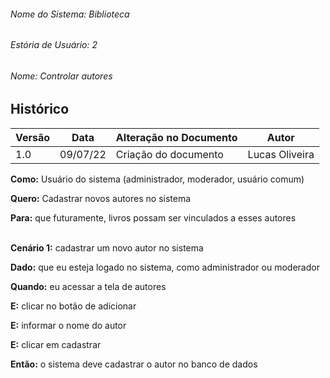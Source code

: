 

###### Nome do Sistema: Biblioteca
###### Estória de Usuário: 2
###### Nome: Controlar autores

## Histórico
|**Versão**|**Data**|**Alteração no Documento**|**Autor**|
|------|----|---------|-----|
|1.0|09/07/22|Criação do documento|Lucas Oliveira|




**Como:** Usuário do sistema (administrador, moderador, usuário comum)

**Quero:** Cadastrar novos autores no sistema

**Para:** que futuramente, livros possam ser vinculados a esses autores 
<br>
<br>


**Cenário 1:** cadastrar um novo autor no sistema

**Dado:** que eu esteja logado no sistema, como administrador ou moderador

**Quando:** eu acessar a tela de autores

**E:** clicar no botão de adicionar

**E:** informar o nome do autor

**E:** clicar em cadastrar

**Então:** o sistema deve cadastrar o autor no banco de dados<br>
<br>
<br>
